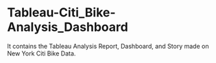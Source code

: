 # Tableau-Citi_Bike-Analysis_Dashboard
It contains the Tableau Analysis Report, Dashboard, and Story made on New York Citi Bike Data.
